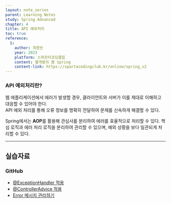 ```yaml
---
layout: note_series
parent: Learning Notes
study: Spring Advanced
chapter: 4
title: API 예외처리
toc: true
reference:
  1: 
    author: 최원빈
    year: 2023
    platform: 스파르타코딩클럽
    content: 웹개발의 봄 Spring
    content-link: https://spartacodingclub.kr/online/spring_v2
---
```


### API 예외처리란?

웹 애플리케이션에서 에러가 발생할 경우, 클라이언트와 서버가 이를 제대로 이해하고 대응할 수 있어야 한다.  
API 예외 처리를 통해 오류 정보를 명확히 전달하여 문제를 신속하게 해결할 수 있다.

Spring에서는 **AOP**를 활용해 관심사를 분리하여 에러를 효율적으로 처리할 수 있다. 
핵심 로직과 에러 처리 로직을 분리하여 관리할 수 있으며, 예외 상황을 보다 일관되게 처리할 수 있다.

---

## 실습자료
### GitHub
- [@ExceptionHandler 적용](https://github.com/JISU-YANG/study-my-select-shop/commit/c23c91cff2da94230bc74b6fccb0550356b89c2f)
- [@ControllerAdvice 적용](https://github.com/JISU-YANG/study-my-select-shop/commit/2b8a95249000e1341548d3b32822782c07aba6d5)
- [Error 메시지 관리하기](https://github.com/JISU-YANG/study-my-select-shop/commit/41ea4ad78d3197a83c2c1535875266c3aceef0e1)